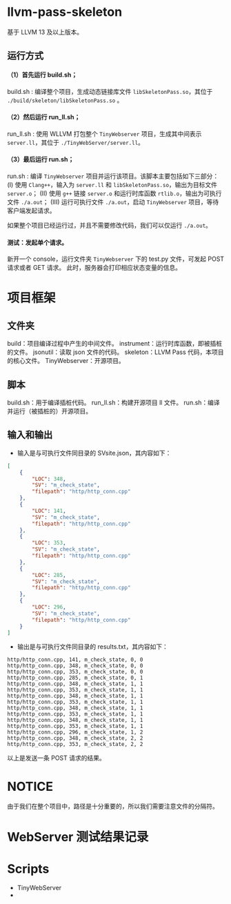 # llvm-pass-skeleton

基于 LLVM 13 及以上版本。

## 运行方式
#### （1）首先运行 build.sh；
build.sh : 编译整个项目，生成动态链接库文件 `libSkeletonPass.so`，其位于 `./build/skeleton/libSkeletonPass.so` 。

#### （2）然后运行 run_ll.sh；
run_ll.sh : 使用 WLLVM 打包整个 `TinyWebserver` 项目，生成其中间表示 `server.ll`，其位于 `./TinyWebServer/server.ll`。

#### （3）最后运行 run.sh；
run.sh : 编译 `TinyWebserver` 项目并运行该项目。该脚本主要包括如下三部分：
(I) 使用 `Clang++`，输入为 `server.ll` 和 `libSkeletonPass.so`，输出为目标文件 `server.o`；
(II) 使用 `g++` 链接 `server.o` 和运行时库函数 `rtlib.o`，输出为可执行文件 `./a.out`；
(III) 运行可执行文件 `./a.out`，启动 `TinyWebserver` 项目，等待客户端发起请求。

如果整个项目已经运行过，并且不需要修改代码，我们可以仅运行 `./a.out`。

#### 测试：发起单个请求。
新开一个 console，运行文件夹 `TinyWebserver` 下的 test.py 文件，可发起 POST 请求或者 GET 请求。
此时，服务器会打印相应状态变量的信息。

# 项目框架

## 文件夹
build：项目编译过程中产生的中间文件。
instrument：运行时库函数，即被插桩的文件。
jsonutil：读取 json 文件的代码。
skeleton：LLVM Pass 代码，本项目的核心文件。
TinyWebserver：开源项目。

## 脚本
build.sh：用于编译插桩代码。
run_ll.sh：构建开源项目 ll 文件。
run.sh：编译并运行（被插桩的）开源项目。

## 输入和输出
- 输入是与可执行文件同目录的 SVsite.json，其内容如下：
```json
[
    {
        "LOC": 348,
        "SV": "m_check_state",
        "filepath": "http/http_conn.cpp"
    },
    {
        "LOC": 141,
        "SV": "m_check_state",
        "filepath": "http/http_conn.cpp"
    },
    {
        "LOC": 353,
        "SV": "m_check_state",
        "filepath": "http/http_conn.cpp"
    },
    {
        "LOC": 285,
        "SV": "m_check_state",
        "filepath": "http/http_conn.cpp"
    },
    {
        "LOC": 296,
        "SV": "m_check_state",
        "filepath": "http/http_conn.cpp"
    }
]

```

- 输出是与可执行文件同目录的 results.txt，其内容如下：
```
http/http_conn.cpp, 141, m_check_state, 0, 0
http/http_conn.cpp, 348, m_check_state, 0, 0
http/http_conn.cpp, 353, m_check_state, 0, 0
http/http_conn.cpp, 285, m_check_state, 0, 1
http/http_conn.cpp, 348, m_check_state, 1, 1
http/http_conn.cpp, 353, m_check_state, 1, 1
http/http_conn.cpp, 348, m_check_state, 1, 1
http/http_conn.cpp, 353, m_check_state, 1, 1
http/http_conn.cpp, 348, m_check_state, 1, 1
http/http_conn.cpp, 353, m_check_state, 1, 1
http/http_conn.cpp, 348, m_check_state, 1, 1
http/http_conn.cpp, 353, m_check_state, 1, 1
http/http_conn.cpp, 296, m_check_state, 1, 2
http/http_conn.cpp, 348, m_check_state, 2, 2
http/http_conn.cpp, 353, m_check_state, 2, 2

```
以上是发送一条 POST 请求的结果。





# NOTICE
由于我们在整个项目中，路径是十分重要的，所以我们需要注意文件的分隔符。

# WebServer 测试结果记录


# Scripts

- TinyWebServer
- 
